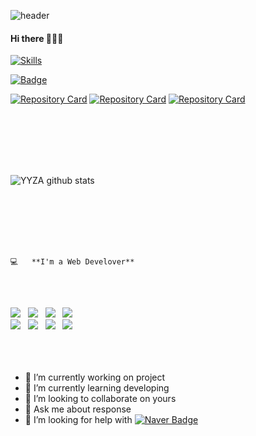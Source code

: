 ![header](https://capsule-render.vercel.app/api?type=waving&color=auto&height=200&section=header&text=%20&fontSize=90)
#### Hi there 👋👩‍💻




[![Skills](https://widget.realdeveloper.pro/api/top?stack=javascript,react,redux)](https://github.com/YYZA)




[![Badge](https://widget.realdeveloper.pro/api/badge?title=Skills&badges=JavaScript,Firebase,React,CSS,Redux,RESTAPI,axios,redux-thunk)](https://github.com/YYZA)

[![Repository Card](https://widget.realdeveloper.pro/api/card?user=YYZA&repo=5_FE_Insta_CloneCoding)](https://github.com/YYZA/5_FE_Insta_CloneCoding.git)
[![Repository Card](https://widget.realdeveloper.pro/api/card?user=YYZA&repo=sout-FrontEnd)](https://github.com/YYZA/sout-FrontEnd.git)
[![Repository Card](https://widget.realdeveloper.pro/api/card?user=YYZA&repo=MoneyPot)](https://github.com/YYZA/Kim-portfolio.git)
 
<br>
<br>
<br>
<br>
<br>


![YYZA github stats](https://github-readme-stats.vercel.app/api?username=YYZA&show_icons=true&theme=highcontrast)

<br>
<br>
<br>
<br>
<br>


<pre><code>💻   **I'm a Web Develover**        </code></pre>

</br>
<p align="left">
</br>
<img src="https://img.shields.io/badge/React-007396?style=flat-square&logo=React&logoColor=white"/></a> &nbsp
<img src="https://img.shields.io/badge/Redux-0095D5?style=flat-square&logo=Redux&logoColor=white"/></a> &nbsp
<img src="https://img.shields.io/badge/axios-777BB4?style=flat-square&logo=axios&logoColor=white"/></a> &nbsp 
<img src="https://img.shields.io/badge/JavaScript-F7DF1E?style=flat-square&logo=JavaScript&logoColor=white"/></a> &nbsp


</br>
<img src="https://img.shields.io/badge/Node.js-339933?style=flat-square&logo=Node.js&logoColor=white"/></a> &nbsp
<img src="https://img.shields.io/badge/Firebase-4479A1?style=flat-square&logo=Firebase&logoColor=#FFCA28"/></a> &nbsp 
<img src="https://img.shields.io/badge/HTML5-E34F26?style=flat-square&logo=HTML5&logoColor=white"/></a> &nbsp 
<img src="https://img.shields.io/badge/CSS3-1572B6?style=flat-square&logo=CSS3&logoColor=white"/></a> &nbsp  </br>

<br>
<br>
<br>

- 🔭 I’m currently working on project
- 🌱 I’m currently learning developing
- 👯 I’m looking to collaborate on yours
- 💬 Ask me about response
- 🤔 I’m looking for help with [![Naver Badge](https://img.shields.io/badge/Naver-d14836?style=flat-square&logo=Naver&logoColor=white&link=mailto:sacoraa@naver.com)](mailto:sacoraa@naver.com)






<!--![Top Langs](https://github-readme-stats.vercel.app/api/top-langs/?username=janghyunmin&show_icons=true&theme=highcontrast&hide=python&layout=compact) -->

